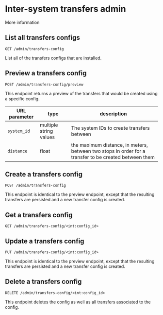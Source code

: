 
# Inter-system transfers admin


More information

## List all transfers configs

`GET /admin/transfers-config`


List all of the transfers configs that are installed.

## Preview a transfers config

`POST /admin/transfers-config/preview`


This endpoint returns a preview of the transfers that would be created
using a specific config.

URL parameter | type | description
--------------|------|------------
`system_id`   | multiple string values | The system IDs to create transfers between
`distance`    | float | the maximum distance, in meters, between two stops in order for a transfer to be created between them

## Create a transfers config

`POST /admin/transfers-config`


This endpoint is identical to the preview endpoint, except that the resulting
transfers are persisted and a new transfer config is created.

## Get a transfers config

`GET /admin/transfers-config/<int:config_id>`



## Update a transfers config

`PUT /admin/transfers-config/<int:config_id>`


This endpoint is identical to the preview endpoint, except that the resulting
transfers are persisted and a new transfer config is created.

## Delete a transfers config

`DELETE /admin/transfers-config/<int:config_id>`


This endpoint deletes the config as well as all transfers associated to the config.
